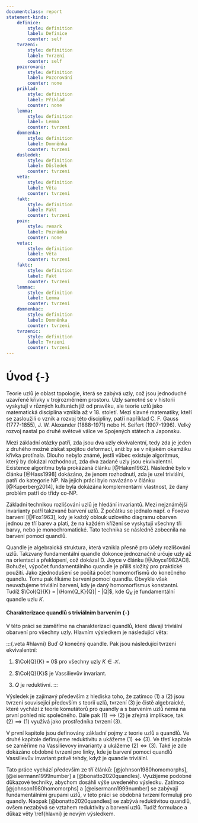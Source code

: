 ```yaml
---
documentclass: report
statement-kinds:
    definice:
        style: definition
        label: Definice
        counter: self
    tvrzeni:
        style: definition
        label: Tvrzení
        counter: self
    pozorovani:
        style: definition
        label: Pozorování
        counter: none
    priklad:
        style: definition
        label: Příklad
        counter: none
    lemma:
        style: definition
        label: Lemma
        counter: tvrzeni
    domnenka:
        style: definition
        label: Domněnka
        counter: tvrzeni
    dusledek:
        style: definition
        label: Důsledek
        counter: tvrzeni
    veta:
        style: definition
        label: Věta
        counter: tvrzeni
    fakt:
        style: definition
        label: Fakt
        counter: tvrzeni
    pozn:
        style: remark
        label: Poznámka
        counter: none
    vetac:
        style: definition
        label: Věta
        counter: tvrzeni
    faktc:
        style: definition
        label: Fakt
        counter: tvrzeni
    lemmac:
        style: definition
        label: Lemma
        counter: tvrzeni
    domnenkac:
        style: definition
        label: Domněnka
        counter: tvrzeni
    tvrzenic:
        style: definition
        label: Tvrzení
        counter: tvrzeni
---
```

# Úvod {-}

Teorie uzlů je oblast topologie, která se zabývá uzly, což jsou jednoduché uzavřené křivky v trojrozměrném prostoru. Uzly samotné se v historii vyskytují v různých kulturách již od pravěku, ale teorie uzlů jako matematická disciplína vznikla až v 18. století. Mezi slavné matematiky, kteří se zasloužili o vznik a rozvoj této disciplíny, patří například C. F. Gauss (1777-1855), J. W. Alexander (1888-1971) nebo H. Seifert (1907-1996). Velký rozvoj nastal po druhé světové válce ve Spojených státech a Japonsku.

Mezi základní otázky patří, zda jsou dva uzly ekvivalentní, tedy zda je jeden z druhého možné získat spojitou deformací, aniž by se v nějakém okamžiku křivka protínala. Dlouho nebylo známé, jestli vůbec existuje algoritmus, který by dokázal rozhodnout, zda dva zadané uzly jsou ekvivalentní. Existence algoritmu byla prokázaná článku [@Haken1962].
Následně bylo v článku [@Hass1998] dokázáno, že jenom rozhodnutí, zda je uzel triviální, patří do kategorie NP. Na jejich práci bylo navázáno v článku [@Kuperberg2014], kde byla dokázána komplementární vlastnost, že daný problém patří do třídy co-NP.

Základní technikou rozlišování uzlů je hledání invariantů. Mezi nejznámější invarianty patří takzvané barvení uzlů. Z počátku se jednalo např. o Foxovo barvení [@Fox1963], kdy je každý oblouk uzlového diagramu obarven jednou ze tří barev a platí, že na každém křížení se vyskytují všechny tři barvy, nebo je monochromatické. Tato technika se následně zobecnila na barvení pomocí quandlů.

Quandle je algebraická struktura, která vznikla přesně pro účely rozlišování uzlů. Takzvaný fundamentální quandle dokonce jednoznačně určuje uzly až na orientaci a překlopení, což dokázal D. Joyce v článku [@Joyce1982ACI]. Bohužel, výpočet fundamentálního quandle je příliš složitý pro praktické použití. Jako zjednodušení se počítá počet homomorfismů do konečného quandlu. Tomu pak říkáme barvení pomocí quandlu. Obvykle však neuvažujeme triviální barvení, kdy je daný homomorfismus konstantní. Tudíž $\Col{Q}{K} = |\Hom{Q_K}{Q}| - |Q|$, kde $Q_K$ je fundamentální quandle uzlu $K$.

<!-- Odsud dál to chce přepsat, abych vypíchl hlavní větu. -->

#### Charakterizace quandlů s triviálním barvením {-}

V této práci se zaměříme na charakterizaci quandlů, které dávají triviální obarvení pro všechny uzly. Hlavním výsledkem je následující věta:

:::{.veta #hlavni}
Buď $Q$ konečný quandle. Pak jsou následující tvrzení ekvivalentní:

1) $\Col{Q}{K} = 0$ pro všechny uzly $K \in \mathcal{K}$.

2) $\Col{Q}{K}$ je Vassilievův invariant.

3) $Q$ je reduktivní.
:::

Výsledek je zajímavý především z hlediska toho, že zatímco $(1)$ a $(2)$ jsou tvrzení související především s teorií uzlů, tvrzení $(3)$ je čistě algebraické, které vychází z teorie komutátorů pro quandly a s barvením uzlů nemá na první pohled nic společného. Dále pak $(1) \implies (2)$ je zřejmá implikace, tak $(2) \implies (1)$ využívá jako prostředníka tvrzení $(3)$.

V první kapitole jsou definovány základní pojmy z teorie uzlů a quandlů. Ve druhé kapitole definujeme reduktivitu a ukážeme $(1) \iff (3)$. Ve třetí kapitole se zaměříme na Vassilievovy invarianty a ukážeme $(2) \iff (3)$. Také je zde dokázáno obdobné tvrzení pro linky, kde je barvení pomocí quandlů Vassilievův invariant právě tehdy, když je quandle triviální. 

<!-- V této práci se zaměřím na charakterizaci quandlů, které dávají triviální obarvení pro všechny uzly.
V první kapitole jsou definovány základní pojmy z teorie uzlů. Jedná se o víceméně neformální úvod do problematiky uzlů a sám o sobě neobsahuje žádné nové výsledky.
Ve druhé kapitole se budu věnovat quandlům a jejich vlastnostem. Zaměřím se především na spojitost a dokážu pár základních tvrzení o rozkladu quandlu na spojité komponenty.
Ve třetí kapitole zavedu pojem reduktivnosti quandlu a ukážu, že barvení quandlem je pro všechny uzly triviální, právě tehdy když je quandle reduktivní.
Na závěr ve čtvrté kapitole se zaměřím na koncept Vassilievových invariantů a dokážu, že barvení pomocí quandlů je Vassilievův invariant právě tehdy, když je quandle reduktivní. Také rozvinu výsledek z uzlů na linky a ukážu, že barvení pomocí quandlů je Vassilievův invariant pro linky, právě tehdy když je quandle triviální. -->

Tato práce vychází především ze tří článků: [@johnson1980homomorphs], [@eisermann1999number] a [@bonatto2020quandles]. Využijeme podobné důkazové techniky, abychom dosáhli výše uvedeného výsledku. Zatímco [@johnson1980homomorphs] a [@eisermann1999number] se zabývají fundamentálními grupami uzlů, v této práci se obdobná tvrzení formulují pro quandly. Naopak [@bonatto2020quandles] se zabývá reduktivitou quandlů, ovšem nezabývá se vztahem reduktivity a barvení uzlů. Tudíž formulace a důkaz věty \ref{hlavni} je novým výsledkem.
